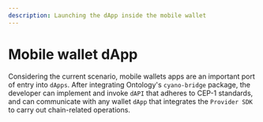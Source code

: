 ```yaml
---
description: Launching the dApp inside the mobile wallet
---
```


# Mobile wallet dApp

Considering the current scenario, mobile wallets apps are an important port of entry into `dApps`. After integrating Ontology's `cyano-bridge` package, the developer can implement and invoke `dAPI` that adheres to CEP-1 standards, and can communicate with any wallet `dApp` that integrates the `Provider SDK` to carry out chain-related operations.

